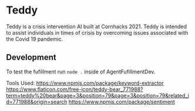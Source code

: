 # Teddy
Teddy is a crisis intervention AI built at Cornhacks 2021. Teddy is intended to assist individuals in times of crisis by overcoming issues associated with the Covid 19 pandemic.

## Development
To test the fufillment run `node .` inside of AgentFufillmentDev.



Tools Used:
https://www.npmjs.com/package/keyword-extractor
https://www.flaticon.com/free-icon/teddy-bear_771988?term=teddy%20bear&page=3&position=79&page=3&position=79&related_id=771988&origin=search
https://www.npmjs.com/package/sentiment
